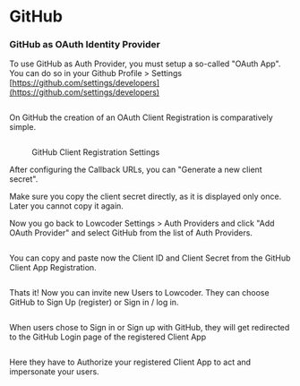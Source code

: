 # GitHub

### GitHub as OAuth Identity Provider

To use GitHub as Auth Provider, you must setup a so-called "OAuth App". You can do so in your Github Profile > Settings [https://github.com/settings/developers](https://github.com/settings/developers)

<figure><img src="../../.gitbook/assets/Github OAuth Apps.png" alt=""><figcaption></figcaption></figure>

On GitHub the creation of an OAuth Client Registration is comparatively simple.

<figure><img src="../../.gitbook/assets/Github Client OAuth Settings.png" alt=""><figcaption><p>GitHub Client Registration Settings</p></figcaption></figure>

After configuring the Callback URLs, you can "Generate a new client secret".

Make sure you copy the client secret directly, as it is displayed only once. Later you cannot copy it again.

Now you go back to Lowcoder Settings > Auth Providers and click "Add OAuth Provider" and select GitHub from the list of Auth Providers.

<figure><img src="../../.gitbook/assets/OAuth Add Provider.png" alt=""><figcaption></figcaption></figure>

You can copy and paste now the Client ID and Client Secret from the GitHub Client App Registration.

<figure><img src="../../.gitbook/assets/GitHub setup Auth Client.png" alt=""><figcaption></figcaption></figure>

Thats it! Now you can invite new Users to Lowcoder. They can choose GitHub to Sign Up (register) or Sign in / log in.

<figure><img src="../../.gitbook/assets/OAuth Register with Invite Link (1).png" alt=""><figcaption></figcaption></figure>

When users chose to Sign in or Sign up with GitHub, they will get redirected to the GitHub Login page of the registered Client App

<figure><img src="../../.gitbook/assets/Github OAuth Login.png" alt=""><figcaption></figcaption></figure>

Here they have to Authorize your registered Client App to act and impersonate your users.

<figure><img src="../../.gitbook/assets/Github OAuth Authorize.png" alt=""><figcaption></figcaption></figure>

